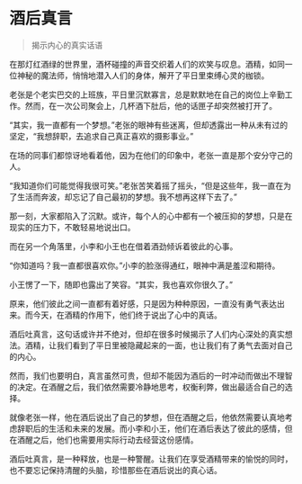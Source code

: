 # 酒后真言
> 揭示内心的真实话语

在那灯红酒绿的世界里，酒杯碰撞的声音交织着人们的欢笑与叹息。酒精，如同一位神秘的魔法师，悄悄地潜入人们的身体，解开了平日里束缚心灵的枷锁。

老张是个老实巴交的上班族，平日里沉默寡言，总是默默地在自己的岗位上辛勤工作。然而，在一次公司聚会上，几杯酒下肚后，他的话匣子却突然被打开了。

“其实，我一直都有一个梦想。”老张的眼神有些迷离，但却透露出一种从未有过的坚定，“我想辞职，去追求自己真正喜欢的摄影事业。”

在场的同事们都惊讶地看着他，因为在他们的印象中，老张一直是那个安分守己的人。

“我知道你们可能觉得我很可笑。”老张苦笑着摇了摇头，“但是这些年，我一直在为了生活而奔波，却忘记了自己最初的梦想。我不想再这样下去了。”

那一刻，大家都陷入了沉默。或许，每个人的心中都有一个被压抑的梦想，只是在现实的压力下，不敢轻易地说出口。

而在另一个角落里，小李和小王也在借着酒劲倾诉着彼此的心事。

“你知道吗？我一直都很喜欢你。”小李的脸涨得通红，眼神中满是羞涩和期待。

小王愣了一下，随即也露出了笑容。“其实，我也喜欢你很久了。”

原来，他们彼此之间一直都有着好感，只是因为种种原因，一直没有勇气表达出来。而今天，在酒精的作用下，他们终于说出了心中的真话。

酒后吐真言，这句话或许并不绝对，但却在很多时候揭示了人们内心深处的真实想法。酒精，让我们看到了平日里被隐藏起来的一面，也让我们有了勇气去面对自己的内心。

然而，我们也要明白，真言虽然可贵，但却不能因为酒后的一时冲动而做出不理智的决定。在酒醒之后，我们依然需要冷静地思考，权衡利弊，做出最适合自己的选择。

就像老张一样，他在酒后说出了自己的梦想，但在酒醒之后，他依然需要认真地考虑辞职后的生活和未来的发展。而小李和小王，他们在酒后表达了彼此的感情，但在酒醒之后，他们也需要用实际行动去经营这份感情。

酒后吐真言，是一种释放，也是一种警醒。让我们在享受酒精带来的愉悦的同时，也不要忘记保持清醒的头脑，珍惜那些在酒后说出的真心话。
